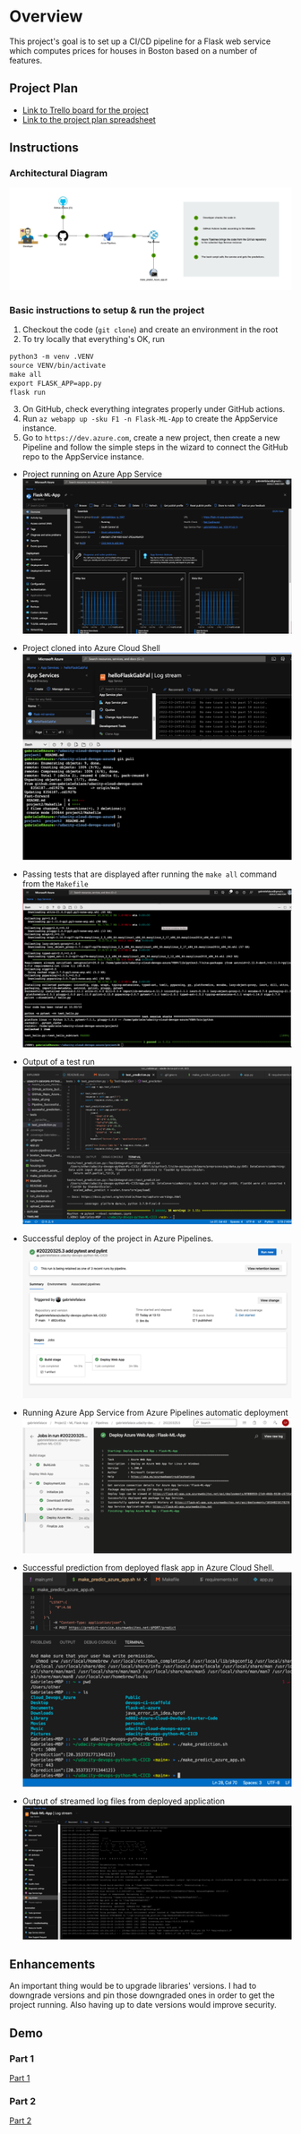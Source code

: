 # Overview

This project's goal is to set up a CI/CD pipeline for a Flask web service which computes prices for houses in Boston based on a number of features. 

## Project Plan


* [Link to Trello board for the project](https://trello.com/b/dKbbZzsg/devops-project)
* [Link to the project plan spreadsheet](https://docs.google.com/spreadsheets/d/1AzvBUGSu-URpM0XsHgL2tsENGYB3ROJ0uO799wWlHSs/edit?usp=sharing)

## Instructions

### Architectural Diagram 
![Architecture](/images/Azure_CI_CD_Architecture.jpg)


### Basic instructions to setup & run the project

1. Checkout the code (`git clone`) and create an environment in the root
2. To try locally that everything's OK, run
```
python3 -m venv .VENV
source VENV/bin/activate
make all
export FLASK_APP=app.py
flask run
```
3. On GitHub, check everything integrates properly under GitHub actions.
4. Run `az webapp up -sku F1 -n Flask-ML-App` to create the AppService instance.
5. Go to `https://dev.azure.com`, create a new project, then create a new Pipeline and follow the simple steps in the wizard to connect the GitHub repo to the AppService instance.

* Project running on Azure App Service
![Project Running On Azure AppService](/images/App_running_Apservice.png)

* Project cloned into Azure Cloud Shell
![Project Cloned in Azure Cloud Shell](/images/GitHub_Repo_Azure_Cloud_Shell.png)

* Passing tests that are displayed after running the `make all` command from the `Makefile`
![Tests passing](/images/Make_all.png)

* Output of a test run
![Test output](/images/tests_passing.png)

* Successful deploy of the project in Azure Pipelines.
![Deploy successful](/images/Pipeline_Successful_Deploy.png)

* Running Azure App Service from Azure Pipelines automatic deployment
![Pipelines Running](/images/App_Deployed_Pipelines_Automatically.png)

* Successful prediction from deployed flask app in Azure Cloud Shell. 
![Successful Prediction](/images/sucessful_prediction.png)

* Output of streamed log files from deployed application
![Log streams](/images/App_Running_Logs.png)


## Enhancements

An important thing would be to upgrade libraries' versions. I had to downgrade versions and pin those downgraded ones in order to get the project running. Also having up to date versions would improve security.

## Demo 

### Part 1

[Part 1](https://youtu.be/IDPfuOdowdE)

### Part 2

[Part 2](https://youtu.be/di4XG2fgA0s)

